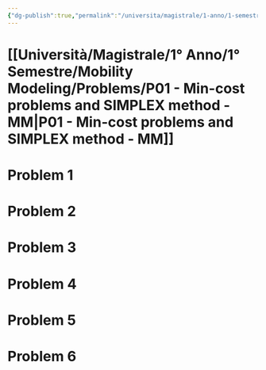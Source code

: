 ```yaml
---
{"dg-publish":true,"permalink":"/universita/magistrale/1-anno/1-semestre/mobility-modeling/problems/p01-min-cost-problems-and-simplex-method-mm/"}
---
```



# [[Università/Magistrale/1° Anno/1° Semestre/Mobility Modeling/Problems/P01 - Min-cost problems and SIMPLEX method - MM\|P01 - Min-cost problems and SIMPLEX method - MM]]

# Problem 1

# Problem 2
# Problem 3

# Problem 4

# Problem 5

# Problem 6




